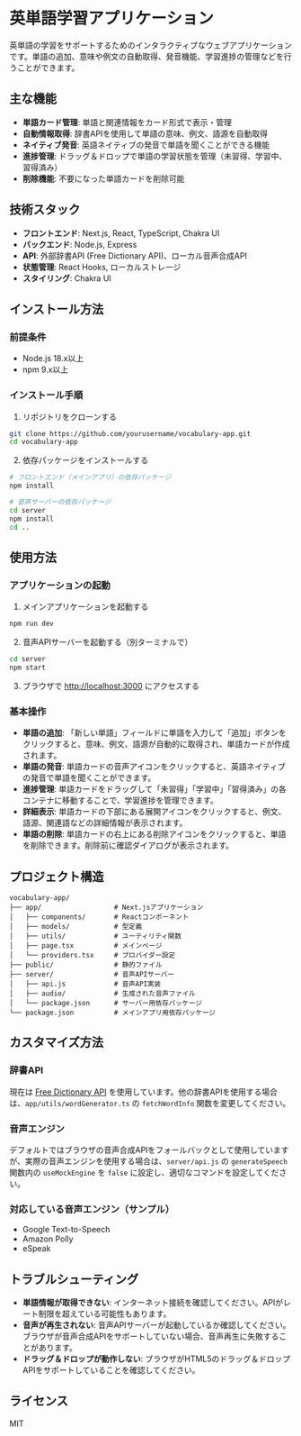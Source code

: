 # 英単語学習アプリケーション

英単語の学習をサポートするためのインタラクティブなウェブアプリケーションです。単語の追加、意味や例文の自動取得、発音機能、学習進捗の管理などを行うことができます。

## 主な機能

- **単語カード管理**: 単語と関連情報をカード形式で表示・管理
- **自動情報取得**: 辞書APIを使用して単語の意味、例文、語源を自動取得
- **ネイティブ発音**: 英語ネイティブの発音で単語を聞くことができる機能
- **進捗管理**: ドラッグ＆ドロップで単語の学習状態を管理（未習得、学習中、習得済み）
- **削除機能**: 不要になった単語カードを削除可能

## 技術スタック

- **フロントエンド**: Next.js, React, TypeScript, Chakra UI
- **バックエンド**: Node.js, Express
- **API**: 外部辞書API (Free Dictionary API)、ローカル音声合成API
- **状態管理**: React Hooks, ローカルストレージ
- **スタイリング**: Chakra UI

## インストール方法

### 前提条件

- Node.js 18.x以上
- npm 9.x以上

### インストール手順

1. リポジトリをクローンする
```bash
git clone https://github.com/yourusername/vocabulary-app.git
cd vocabulary-app
```

2. 依存パッケージをインストールする
```bash
# フロントエンド（メインアプリ）の依存パッケージ
npm install

# 音声サーバーの依存パッケージ
cd server
npm install
cd ..
```

## 使用方法

### アプリケーションの起動

1. メインアプリケーションを起動する
```bash
npm run dev
```

2. 音声APIサーバーを起動する（別ターミナルで）
```bash
cd server
npm start
```

3. ブラウザで [http://localhost:3000](http://localhost:3000) にアクセスする

### 基本操作

- **単語の追加**: 「新しい単語」フィールドに単語を入力して「追加」ボタンをクリックすると、意味、例文、語源が自動的に取得され、単語カードが作成されます。
- **単語の発音**: 単語カードの音声アイコンをクリックすると、英語ネイティブの発音で単語を聞くことができます。
- **進捗管理**: 単語カードをドラッグして「未習得」「学習中」「習得済み」の各コンテナに移動することで、学習進捗を管理できます。
- **詳細表示**: 単語カードの下部にある展開アイコンをクリックすると、例文、語源、関連語などの詳細情報が表示されます。
- **単語の削除**: 単語カードの右上にある削除アイコンをクリックすると、単語を削除できます。削除前に確認ダイアログが表示されます。

## プロジェクト構造

```
vocabulary-app/
├── app/                  # Next.jsアプリケーション
│   ├── components/       # Reactコンポーネント
│   ├── models/           # 型定義
│   ├── utils/            # ユーティリティ関数
│   ├── page.tsx          # メインページ
│   └── providers.tsx     # プロバイダー設定
├── public/               # 静的ファイル
├── server/               # 音声APIサーバー
│   ├── api.js            # 音声API実装
│   ├── audio/            # 生成された音声ファイル
│   └── package.json      # サーバー用依存パッケージ
└── package.json          # メインアプリ用依存パッケージ
```

## カスタマイズ方法

### 辞書API

現在は [Free Dictionary API](https://dictionaryapi.dev/) を使用しています。他の辞書APIを使用する場合は、`app/utils/wordGenerator.ts` の `fetchWordInfo` 関数を変更してください。

### 音声エンジン

デフォルトではブラウザの音声合成APIをフォールバックとして使用していますが、実際の音声エンジンを使用する場合は、`server/api.js` の `generateSpeech` 関数内の `useMockEngine` を `false` に設定し、適切なコマンドを設定してください。

### 対応している音声エンジン（サンプル）

- Google Text-to-Speech
- Amazon Polly
- eSpeak

## トラブルシューティング

- **単語情報が取得できない**: インターネット接続を確認してください。APIがレート制限を超えている可能性もあります。
- **音声が再生されない**: 音声APIサーバーが起動しているか確認してください。ブラウザが音声合成APIをサポートしていない場合、音声再生に失敗することがあります。
- **ドラッグ＆ドロップが動作しない**: ブラウザがHTML5のドラッグ＆ドロップAPIをサポートしていることを確認してください。

## ライセンス

MIT
